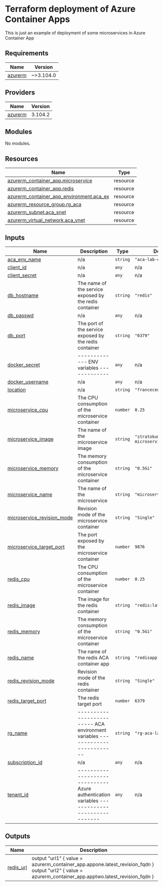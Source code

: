 # Terraform deployment of Azure Container Apps

This is just an example of deployment of some microservices in Azure Container App

## Requirements

| Name | Version |
|------|---------|
| <a name="requirement_azurerm"></a> [azurerm](#requirement\_azurerm) | ~>3.104.0 |

## Providers

| Name | Version |
|------|---------|
| <a name="provider_azurerm"></a> [azurerm](#provider\_azurerm) | 3.104.2 |

## Modules

No modules.

## Resources

| Name | Type |
|------|------|
| [azurerm_container_app.microservice](https://registry.terraform.io/providers/hashicorp/azurerm/latest/docs/resources/container_app) | resource |
| [azurerm_container_app.redis](https://registry.terraform.io/providers/hashicorp/azurerm/latest/docs/resources/container_app) | resource |
| [azurerm_container_app_environment.aca_ex](https://registry.terraform.io/providers/hashicorp/azurerm/latest/docs/resources/container_app_environment) | resource |
| [azurerm_resource_group.rg_aca](https://registry.terraform.io/providers/hashicorp/azurerm/latest/docs/resources/resource_group) | resource |
| [azurerm_subnet.aca_snet](https://registry.terraform.io/providers/hashicorp/azurerm/latest/docs/resources/subnet) | resource |
| [azurerm_virtual_network.aca_vnet](https://registry.terraform.io/providers/hashicorp/azurerm/latest/docs/resources/virtual_network) | resource |

## Inputs

| Name | Description | Type | Default | Required |
|------|-------------|------|---------|:--------:|
| <a name="input_aca_env_name"></a> [aca\_env\_name](#input\_aca\_env\_name) | n/a | `string` | `"aca-lab-env"` | no |
| <a name="input_client_id"></a> [client\_id](#input\_client\_id) | n/a | `any` | n/a | yes |
| <a name="input_client_secret"></a> [client\_secret](#input\_client\_secret) | n/a | `any` | n/a | yes |
| <a name="input_db_hostname"></a> [db\_hostname](#input\_db\_hostname) | The name of the service exposed by the redis container | `string` | `"redis"` | no |
| <a name="input_db_passwd"></a> [db\_passwd](#input\_db\_passwd) | n/a | `any` | n/a | yes |
| <a name="input_db_port"></a> [db\_port](#input\_db\_port) | The port of the service exposed by the redis container | `string` | `"6379"` | no |
| <a name="input_docker_secret"></a> [docker\_secret](#input\_docker\_secret) | ------------- ENV variables ------------- | `any` | n/a | yes |
| <a name="input_docker_username"></a> [docker\_username](#input\_docker\_username) | n/a | `any` | n/a | yes |
| <a name="input_location"></a> [location](#input\_location) | n/a | `string` | `"francecentral"` | no |
| <a name="input_microservice_cpu"></a> [microservice\_cpu](#input\_microservice\_cpu) | The CPU consumption of the microservice container | `number` | `0.25` | no |
| <a name="input_microservice_image"></a> [microservice\_image](#input\_microservice\_image) | The name of the microservice image | `string` | `"stratokumulus/simple-microservice:46"` | no |
| <a name="input_microservice_memory"></a> [microservice\_memory](#input\_microservice\_memory) | The memory consumption of the microservice container | `string` | `"0.5Gi"` | no |
| <a name="input_microservice_name"></a> [microservice\_name](#input\_microservice\_name) | The name of the microservice | `string` | `"microservice"` | no |
| <a name="input_microservice_revision_mode"></a> [microservice\_revision\_mode](#input\_microservice\_revision\_mode) | Revision mode of the microservice container | `string` | `"Single"` | no |
| <a name="input_microservice_target_port"></a> [microservice\_target\_port](#input\_microservice\_target\_port) | The port exposed by the microservice container | `number` | `9876` | no |
| <a name="input_redis_cpu"></a> [redis\_cpu](#input\_redis\_cpu) | The CPU consumption of the microservice container | `number` | `0.25` | no |
| <a name="input_redis_image"></a> [redis\_image](#input\_redis\_image) | The image for the redis container | `string` | `"redis:latest"` | no |
| <a name="input_redis_memory"></a> [redis\_memory](#input\_redis\_memory) | The memory consumption of the microservice container | `string` | `"0.5Gi"` | no |
| <a name="input_redis_name"></a> [redis\_name](#input\_redis\_name) | The name of the redis ACA container app | `string` | `"redisapp"` | no |
| <a name="input_redis_revision_mode"></a> [redis\_revision\_mode](#input\_redis\_revision\_mode) | Revision mode of the redis container | `string` | `"Single"` | no |
| <a name="input_redis_target_port"></a> [redis\_target\_port](#input\_redis\_target\_port) | The redis target port | `number` | `6379` | no |
| <a name="input_rg_name"></a> [rg\_name](#input\_rg\_name) | ------------------------- ACA environment variables ------------------------- | `string` | `"rg-aca-lab-frctrl-01"` | no |
| <a name="input_subscription_id"></a> [subscription\_id](#input\_subscription\_id) | n/a | `any` | n/a | yes |
| <a name="input_tenant_id"></a> [tenant\_id](#input\_tenant\_id) | ------------------------------ Azure authentication variables ------------------------------ | `any` | n/a | yes |

## Outputs

| Name | Description |
|------|-------------|
| <a name="output_redis_url"></a> [redis\_url](#output\_redis\_url) | output "url1" { value = azurerm\_container\_app.appone.latest\_revision\_fqdn } output "url2" { value = azurerm\_container\_app.apptwo.latest\_revision\_fqdn } |
